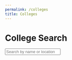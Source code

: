 ```yaml
---
permalink: /colleges
title: Colleges
---
```


<html lang="en">
<head>
  <meta charset="UTF-8">
  <meta name="viewport" content="width=device-width, initial-scale=1.0">
  <title>Colleges</title>
  <link href="https://cdn.jsdelivr.net/npm/bootstrap@5.3.2/dist/css/bootstrap.min.css" rel="stylesheet" integrity="sha384-T3c6CoIi6uLrA9TneNEoa7RxnatzjcDSCmG1MXxSR1GAsXEV/Dwwykc2MPK8M2HN" crossorigin="anonymous">
    <script src="https://cdn.jsdelivr.net/npm/bootstrap@5.3.2/dist/js/bootstrap.bundle.min.js" integrity="sha384-C6RzsynM9kWDrMNeT87bh95OGNyZPhcTNXj1NW7RuBCsyN/o0jlpcV8Qyq46cDfL" crossorigin="anonymous"></script>
</head>
<body>
    <div class="container">
        <h1>College Search</h1>
        <input type="text" id="search-bar" class="form-control" placeholder="Search by name or location">
        <br>
        <div class="row" id="college-cards"></div>
    </div>
    <script>
        const collegeCardsContainer = document.getElementById("college-cards");
        const searchBar = document.getElementById("search-bar");
        const placeholderImageUrl = "https://www.avantistones.com/images/noImage.png";
        let collegesData = []; // Stores the original data
        // Fetch JSON data from the local server
        fetch('https://collegerankings.stu.nighthawkcodingsociety.com/api/college/colleges')
            .then(response => response.json())
            .then(data => {
                collegesData = data; // Store the original data
                renderColleges(collegesData); // Display all colleges initially
            })
            .catch(error => console.error('Error fetching data:', error));
        // Add event listener for the search bar
        searchBar.addEventListener('input', filterColleges);
        function renderColleges(colleges) {
            collegeCardsContainer.innerHTML = ""; // Clear existing cards
            colleges.forEach(college => {
                const collegeCard = document.createElement("div");
                collegeCard.classList.add("col-lg-4", "col-md-6", "mb-4");
                collegeCard.innerHTML = `
                    <div class="card">
                        <img src="${college.image || placeholderImageUrl}" class="card-img-top" alt="${college.name}">
                        <div class="card-body">
                            <h5 class="card-title">${college.name}</h5>
                            <p class="card-text">${college.city}, ${college.state}</p>
                            <p class="card-text">Ranking: ${college.ranking || 'Not Available'}</p>
                        </div>
                    </div>
                `;
                collegeCardsContainer.appendChild(collegeCard);
            });
        }
        function filterColleges() {
            const searchTerm = searchBar.value.toLowerCase();
            const filteredColleges = collegesData.filter(college => {
                const collegeName = college.name.toLowerCase();
                const collegeLocation = `${college.city}, ${college.state}`.toLowerCase();
                return collegeName.includes(searchTerm) || collegeLocation.includes(searchTerm);
            });
            renderColleges(filteredColleges);
        }
    </script>
</body>

</html>